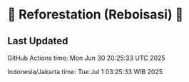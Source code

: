
# 🌳 Reforestation (Reboisasi) 🌲

## Last Updated

GitHub Actions time: Mon Jun 30 20:25:33 UTC 2025

Indonesia/Jakarta time: Tue Jul  1 03:25:33 WIB 2025
